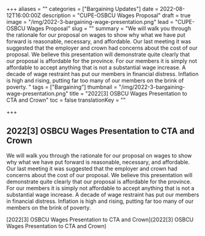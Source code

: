 +++
aliases = ""
categories = ["Bargaining Updates"]
date = 2022-08-12T16:00:00Z
description = "CUPE-OSBCU Wages Proposal"
draft = true
image = "/img/2022-3-bargaining-wage-presentation.png"
lead = "CUPE-OSBCU Wages Proposal"
slug = ""
summary = "We will walk you through the rationale for our proposal on wages to show why what we have put forward is reasonable, necessary, and affordable.  Our last meeting it was suggested that the employer and crown had concerns about the cost of our proposal. We believe this presentation will demonstrate quite clearly that our proposal is affordable for the province. For our members it is simply not affordable to accept anything that is not a substantial wage increase. A decade of wage restraint has put our members in financial distress. Inflation is high and rising, putting far too many of our members on the brink of poverty. "
tags = ["Bargaining"]
thumbnail = "/img/2022-3-bargaining-wage-presentation.png"
title = "2022[3] OSBCU Wages Presentation to CTA and Crown"
toc = false
translationKey = ""

+++

## 2022\[3\] OSBCU Wages Presentation to CTA and Crown

We will walk you through the rationale for our proposal on wages to show why what we have put forward is reasonable, necessary, and affordable.  Our last meeting it was suggested that the employer and crown had concerns about the cost of our proposal. We believe this presentation will demonstrate quite clearly that our proposal is affordable for the province. For our members it is simply not affordable to accept anything that is not a substantial wage increase. A decade of wage restraint has put our members in financial distress. Inflation is high and rising, putting far too many of our members on the brink of poverty.

[2022\[3\] OSBCU Wages Presentation to CTA and Crown](2022\[3\] OSBCU Wages Presentation to CTA and Crown)